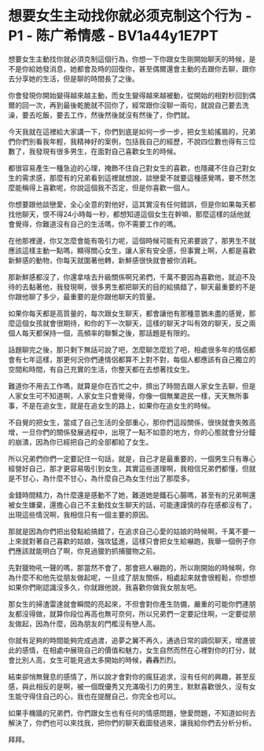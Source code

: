 # 想要女生主动找你就必须克制这个行为 - P1 - 陈广希情感 - BV1a44y1E7PT

想要女生主動找你就必須克制這個行為，你想一下你跟女生剛開始聊天的時候，是不是你給她發消息，她都會及時的回復你，甚至偶爾還會主動的去跟你去聊，跟你去分享她的生活，但是聊的時間長了之後。

你會發現你開始變得越來越主動，而女生變得越來越被動，從開始的相對秒回到偶爾的回一次，再到最後乾脆就不回你了，經常跟你沒聊一兩句，就說自己要去洗澡，要去吃飯，要去工作，然後然後就沒有然後了，你們就。

今天我就在這裡給大家講一下，你們到底是如何一步一步，把女生給搖眉的，兄弟們你們別看我年輕，我精神好的案例，包括我自己的經歷，不說四位數也得有三位數了，我發現有很多男生，在面對自己喜歡女生的時候。

都很容易產生一種急迫的心理，掩飾不住自己對女生的喜歡，也隱藏不住自己對女生的需求感，那麼有的兄弟看到這裡就想說，談戀愛不就要這種感覺嗎，要不然怎麼能稱得上喜歡呢，你說這個我不否定，但是你喜歡一個人。

你想要跟他談戀愛，全心全意的對他好，這其實沒有任何錯誤，但是你如果每天都找他聊天，恨不得24小時每一秒，都想知道這個女生在幹嘛，那麼這樣的話他就會覺得，你難道沒有自己的生活嗎，你不需要工作的嗎。

在他那裡邊，你又怎麼會能有吸引力呢，這個時候可能有兄弟要說了，那男生不就應該這樣主動一點嗎，顯得關心女生，讓人家有安全感，但事實上啊，人都是喜歡新鮮感的動物，你每天就圍著他轉，新鮮感很快就會被你消耗。

那新鮮感都沒了，你還拿啥去升級關係啊兄弟們，千萬不要因為喜歡他，就迫不及待的去黏著他，我發現啊，很多男生都把聊天的目的給搞錯了，聊天最重要的不是你跟他聊了多少，最重要的是你跟他聊天的質量。

如果你每天都是高質量的，每次跟女生聊天，都會讓他有那種意猶未盡的感覺，那麼這個女孩就會很期待，和你的下一次聊天，這樣的聊天才叫有效的聊天，反之兩個人每天都保持一個，高頻率的聯繫之後，那話題是有限的。

話題聊完之後，那只剩下無話可說了吧，怎麼聊怎麼尬了吧，相處很多年的情侶都會有七年這樣，那更何況你們連情侶都算不上對不對，每個人都應該有自己獨立的空間和時間，有自己充實的生活，你整天都在去想著找女生。

難道你不用去工作嗎，就算是你在百忙之中，擠出了時間去跟人家女生去聊，但是人家女生可不知道啊，人家女生只會覺得，你像一個無業遊民一樣，天天無所事事，不是在追女生，就是在追女生的路上，如果你在追女生的時候。

不自覺的把女生，當成了自己生活的全部重心，那你們這段關係，很快就會失敗高增，一旦你們的關係發展過程中，出現了一點不如意的地方，你的心態就會分分鐘的崩潰，因為你已經把自己的全部都給了女生。

所以兄弟們你們一定要記住一句話，就是，自己才是最重要的，一個男生只有專心經營好自己，那才更容易吸引到女生，其實這些道理啊，我相信兄弟們都懂，但就是不甘心，為什麼不甘心，為什麼自己為女生付出了那麼多。

金錢時間精力，為什麼還是感動不了她，難道她是鐵石心腸嗎，甚至有的兄弟啊還被女生嫌棄，還擔心自己不主動找女生聊天的話，可能連謹慎的存在感都沒有了，出現這些情況啊，我相信只有一個主要的原因。

那就是因為你們把出發點給搞錯了，在追求自己心愛的姑娘的時候啊，千萬不要一上來就對著自己喜歡的姑娘，強攻猛進，這樣只會把女生給嚇跑，我舉一個例子你們應該就能明白了啊，你見過獵豹抓捕獵物之前。

先對獵物吼一聲的嗎，那當然不會了，那會把人嚇跑的，所以剛開始的時候啊，你為什麼不和他先從朋友做起呢，一旦成了朋友關係，相處起來就會很輕鬆，你想想如果你們剛認識沒多久，你就跟他說，我喜歡你做我女朋友吧。

那女生的掃渣雷達就會瞬間的亮起來，不但會對你產生防備，嚴重的可能你們連朋友都沒得做，就算你段位再高也無可奈何，所以兄弟們一定要記住啊，一定要從朋友做起，因為什麼，因為朋友的門檻沒有戀人高。

你就有足夠的時間能夠完成過渡，追夢之翼不再久，通過日常的調侃聊天，增進彼此的感情，在相處中展現自己的價值和魅力，女生自然而然在心裡對你的打分，就會比別人高，女生可能見過太多開始的時候，轟轟烈烈。

結束卻悄無聲息的感情了，所以說才會對你的瘋狂追求，沒有任何的興趣，甚至反感，與此相反的是啊，被一個既優秀又充滿吸引力的男生，默默喜歡很久，沒有女生能守得住自己的心，我也在提醒自己，你完全也可以。

如果手機牆的兄弟們，你們跟女生也有任何的情感問題，戀愛問題，不知道如何去解決了，你們也可以來找我，把你們的聊天截圖發過來，讓我給你們去分析分析。

拜拜。